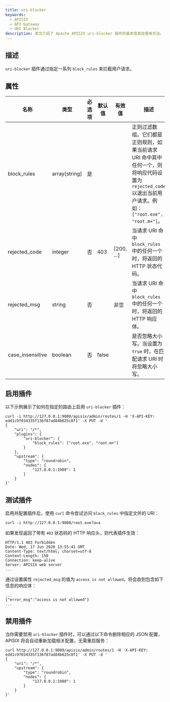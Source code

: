 ```yaml
---
title: uri-blocker
keywords:
  - APISIX
  - API Gateway
  - URI Blocker
description: 本文介绍了 Apache APISIX uri-blocker 插件的基本信息及使用方法。
---
```


<!--
#
# Licensed to the Apache Software Foundation (ASF) under one or more
# contributor license agreements.  See the NOTICE file distributed with
# this work for additional information regarding copyright ownership.
# The ASF licenses this file to You under the Apache License, Version 2.0
# (the "License"); you may not use this file except in compliance with
# the License.  You may obtain a copy of the License at
#
#     http://www.apache.org/licenses/LICENSE-2.0
#
# Unless required by applicable law or agreed to in writing, software
# distributed under the License is distributed on an "AS IS" BASIS,
# WITHOUT WARRANTIES OR CONDITIONS OF ANY KIND, either express or implied.
# See the License for the specific language governing permissions and
# limitations under the License.
#
-->

## 描述

`uri-blocker` 插件通过指定一系列 `block_rules` 来拦截用户请求。

## 属性

| 名称          | 类型          | 必选项 | 默认值 | 有效值     | 描述                                                                |
| ------------- | ------------- | ------ | ------ | ---------- | ------------------------------------------------------------------- |
| block_rules   | array[string] | 是   |        |            | 正则过滤数组。它们都是正则规则，如果当前请求 URI 命中其中任何一个，则将响应代码设置为 `rejected_code` 以退出当前用户请求。例如：`["root.exe", "root.m+"]`。 |
| rejected_code | integer       | 否   | 403    | [200, ...] | 当请求 URI 命中 `block_rules` 中的任何一个时，将返回的 HTTP 状态代码。 |
| rejected_msg | string       | 否    |      | 非空 | 当请求 URI 命中 `block_rules` 中的任何一个时，将返回的 HTTP 响应体。 |
| case_insensitive | boolean       | 否    | false     |  | 是否忽略大小写。当设置为 `true` 时，在匹配请求 URI 时将忽略大小写。 |

## 启用插件

以下示例展示了如何在指定的路由上启用 `uri-blocker` 插件：

```shell
curl -i http://127.0.0.1:9080/apisix/admin/routes/1 -H 'X-API-KEY: edd1c9f034335f136f87ad84b625c8f1' -X PUT -d '
{
    "uri": "/*",
    "plugins": {
        "uri-blocker": {
            "block_rules": ["root.exe", "root.m+"]
        }
    },
    "upstream": {
        "type": "roundrobin",
        "nodes": {
            "127.0.0.1:1980": 1
        }
    }
}'
```

## 测试插件

启用并配置插件后，使用 `curl` 命令尝试访问 `block_rules` 中指定文件的 URI：

```shell
curl -i http://127.0.0.1:9080/root.exe?a=a
```

如果发现返回了带有 `403` 状态码的 HTTP 响应头，则代表插件生效：

```shell
HTTP/1.1 403 Forbidden
Date: Wed, 17 Jun 2020 13:55:41 GMT
Content-Type: text/html; charset=utf-8
Content-Length: 150
Connection: keep-alive
Server: APISIX web server
...
```

通过设置属性 `rejected_msg` 的值为 `access is not allowed`，将会收到包含如下信息的响应体：

```shell
...
{"error_msg":"access is not allowed"}
...
```

## 禁用插件

当你需要禁用 `uri-blocker` 插件时，可以通过以下命令删除相应的 JSON 配置，APISIX 将会自动重新加载相关配置，无需重启服务：

```shell
curl http://127.0.0.1:9080/apisix/admin/routes/1 -H 'X-API-KEY: edd1c9f034335f136f87ad84b625c8f1' -X PUT -d '
{
    "uri": "/*",
    "upstream": {
        "type": "roundrobin",
        "nodes": {
            "127.0.0.1:1980": 1
        }
    }
}'
```
